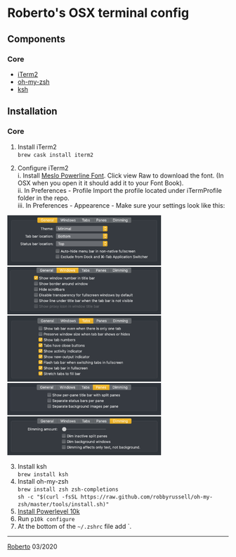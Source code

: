 # Roberto's OSX terminal config #
 
## Components   
### Core
* [iTerm2](https://www.iterm2.com/)  
* [oh-my-zsh](https://ohmyz.sh/)  
* [ksh](https://en.wikipedia.org/wiki/KornShell)

## Installation ##
### Core
1. Install iTerm2   
`brew cask install iterm2`   

2. Configure iTerm2    
  i. Install [Meslo Powerline Font](https://github.com/powerline/fonts/blob/master/Meslo%20Slashed/Meslo%20LG%20M%20Regular%20for%20Powerline.ttf). 
Click view Raw to download the font. (In OSX when you open it it should add it to your Font Book).    
  ii. In Preferences - Profile Import the profile located under iTermProfile folder in the repo.     
  iii. In Preferences - Appearence - Make sure your settings look like this:   
<img src="README_FILES/iTermSettings/general.png" width="350">
<img src="README_FILES/iTermSettings/windows.png" width="350">
<img src="README_FILES/iTermSettings/tabs.png" width="350">
<img src="README_FILES/iTermSettings/panes.png" width="350">
<img src="README_FILES/iTermSettings/Dimming.png" width="350">   


3. Install ksh    
  `brew install ksh`   
4. Install oh-my-zsh    
  `brew install zsh zsh-completions`     
  `sh -c "$(curl -fsSL https://raw.github.com/robbyrussell/oh-my-zsh/master/tools/install.sh)"`   
5. [Install Powerlevel 10k](https://github.com/romkatv/powerlevel10k#manual)   
6. Run `p10k configure`    
7. At the bottom of the `~/.zshrc` file add `. <location of alias.sh file>

___

[Roberto](https://robertoodogherty.github.io/) 03/2020

